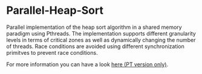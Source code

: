 # Parallel-Heap-Sort

Parallel implementation of the heap sort algorithm in a shared memory paradigm using Pthreads.
The implementation supports different granularity levels in terms of critical zones as well
as dynamically changing the number of threads.
Race conditions are avoided using different synchronization primitves to prevent race conditions.

For more information you can have a look [here (PT version only)](report).
